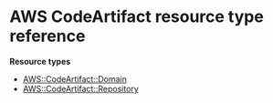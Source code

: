 # AWS CodeArtifact resource type reference<a name="AWS_CodeArtifact"></a>

**Resource types**

- [AWS::CodeArtifact::Domain](aws-resource-codeartifact-domain.md)
- [AWS::CodeArtifact::Repository](aws-resource-codeartifact-repository.md)
